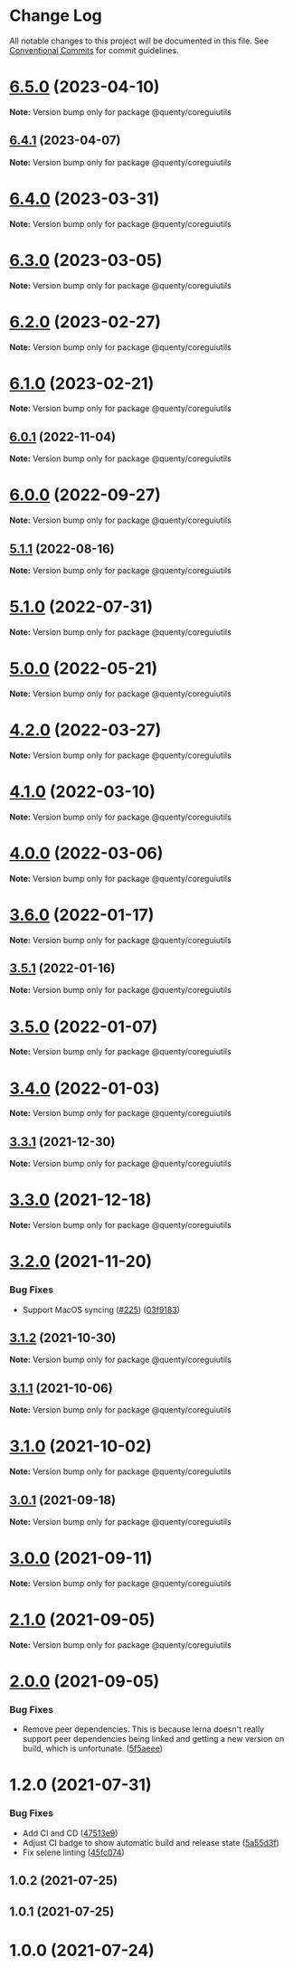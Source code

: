 # Change Log

All notable changes to this project will be documented in this file.
See [Conventional Commits](https://conventionalcommits.org) for commit guidelines.

# [6.5.0](https://github.com/Quenty/NevermoreEngine/compare/@quenty/coreguiutils@6.4.1...@quenty/coreguiutils@6.5.0) (2023-04-10)

**Note:** Version bump only for package @quenty/coreguiutils





## [6.4.1](https://github.com/Quenty/NevermoreEngine/compare/@quenty/coreguiutils@6.4.0...@quenty/coreguiutils@6.4.1) (2023-04-07)

**Note:** Version bump only for package @quenty/coreguiutils





# [6.4.0](https://github.com/Quenty/NevermoreEngine/compare/@quenty/coreguiutils@6.3.0...@quenty/coreguiutils@6.4.0) (2023-03-31)

**Note:** Version bump only for package @quenty/coreguiutils





# [6.3.0](https://github.com/Quenty/NevermoreEngine/compare/@quenty/coreguiutils@6.2.0...@quenty/coreguiutils@6.3.0) (2023-03-05)

**Note:** Version bump only for package @quenty/coreguiutils





# [6.2.0](https://github.com/Quenty/NevermoreEngine/compare/@quenty/coreguiutils@6.1.0...@quenty/coreguiutils@6.2.0) (2023-02-27)

**Note:** Version bump only for package @quenty/coreguiutils





# [6.1.0](https://github.com/Quenty/NevermoreEngine/compare/@quenty/coreguiutils@6.0.1...@quenty/coreguiutils@6.1.0) (2023-02-21)

**Note:** Version bump only for package @quenty/coreguiutils





## [6.0.1](https://github.com/Quenty/NevermoreEngine/compare/@quenty/coreguiutils@6.0.0...@quenty/coreguiutils@6.0.1) (2022-11-04)

**Note:** Version bump only for package @quenty/coreguiutils





# [6.0.0](https://github.com/Quenty/NevermoreEngine/compare/@quenty/coreguiutils@5.1.1...@quenty/coreguiutils@6.0.0) (2022-09-27)

**Note:** Version bump only for package @quenty/coreguiutils





## [5.1.1](https://github.com/Quenty/NevermoreEngine/compare/@quenty/coreguiutils@5.1.0...@quenty/coreguiutils@5.1.1) (2022-08-16)

**Note:** Version bump only for package @quenty/coreguiutils





# [5.1.0](https://github.com/Quenty/NevermoreEngine/compare/@quenty/coreguiutils@5.0.0...@quenty/coreguiutils@5.1.0) (2022-07-31)

**Note:** Version bump only for package @quenty/coreguiutils





# [5.0.0](https://github.com/Quenty/NevermoreEngine/compare/@quenty/coreguiutils@4.2.0...@quenty/coreguiutils@5.0.0) (2022-05-21)

**Note:** Version bump only for package @quenty/coreguiutils





# [4.2.0](https://github.com/Quenty/NevermoreEngine/compare/@quenty/coreguiutils@4.1.0...@quenty/coreguiutils@4.2.0) (2022-03-27)

**Note:** Version bump only for package @quenty/coreguiutils





# [4.1.0](https://github.com/Quenty/NevermoreEngine/compare/@quenty/coreguiutils@4.0.0...@quenty/coreguiutils@4.1.0) (2022-03-10)

**Note:** Version bump only for package @quenty/coreguiutils





# [4.0.0](https://github.com/Quenty/NevermoreEngine/compare/@quenty/coreguiutils@3.6.0...@quenty/coreguiutils@4.0.0) (2022-03-06)

**Note:** Version bump only for package @quenty/coreguiutils





# [3.6.0](https://github.com/Quenty/NevermoreEngine/compare/@quenty/coreguiutils@3.5.1...@quenty/coreguiutils@3.6.0) (2022-01-17)

**Note:** Version bump only for package @quenty/coreguiutils





## [3.5.1](https://github.com/Quenty/NevermoreEngine/compare/@quenty/coreguiutils@3.5.0...@quenty/coreguiutils@3.5.1) (2022-01-16)

**Note:** Version bump only for package @quenty/coreguiutils





# [3.5.0](https://github.com/Quenty/NevermoreEngine/compare/@quenty/coreguiutils@3.4.0...@quenty/coreguiutils@3.5.0) (2022-01-07)

**Note:** Version bump only for package @quenty/coreguiutils





# [3.4.0](https://github.com/Quenty/NevermoreEngine/compare/@quenty/coreguiutils@3.3.1...@quenty/coreguiutils@3.4.0) (2022-01-03)

**Note:** Version bump only for package @quenty/coreguiutils





## [3.3.1](https://github.com/Quenty/NevermoreEngine/compare/@quenty/coreguiutils@3.3.0...@quenty/coreguiutils@3.3.1) (2021-12-30)

**Note:** Version bump only for package @quenty/coreguiutils





# [3.3.0](https://github.com/Quenty/NevermoreEngine/compare/@quenty/coreguiutils@3.2.0...@quenty/coreguiutils@3.3.0) (2021-12-18)

**Note:** Version bump only for package @quenty/coreguiutils





# [3.2.0](https://github.com/Quenty/NevermoreEngine/compare/@quenty/coreguiutils@3.1.2...@quenty/coreguiutils@3.2.0) (2021-11-20)


### Bug Fixes

* Support MacOS syncing ([#225](https://github.com/Quenty/NevermoreEngine/issues/225)) ([03f9183](https://github.com/Quenty/NevermoreEngine/commit/03f918392c6a5bdd33f8a17c38de371d1e06c67a))





## [3.1.2](https://github.com/Quenty/NevermoreEngine/compare/@quenty/coreguiutils@3.1.1...@quenty/coreguiutils@3.1.2) (2021-10-30)

**Note:** Version bump only for package @quenty/coreguiutils





## [3.1.1](https://github.com/Quenty/NevermoreEngine/compare/@quenty/coreguiutils@3.1.0...@quenty/coreguiutils@3.1.1) (2021-10-06)

**Note:** Version bump only for package @quenty/coreguiutils





# [3.1.0](https://github.com/Quenty/NevermoreEngine/compare/@quenty/coreguiutils@3.0.1...@quenty/coreguiutils@3.1.0) (2021-10-02)

**Note:** Version bump only for package @quenty/coreguiutils





## [3.0.1](https://github.com/Quenty/NevermoreEngine/compare/@quenty/coreguiutils@3.0.0...@quenty/coreguiutils@3.0.1) (2021-09-18)

**Note:** Version bump only for package @quenty/coreguiutils





# [3.0.0](https://github.com/Quenty/NevermoreEngine/compare/@quenty/coreguiutils@2.1.0...@quenty/coreguiutils@3.0.0) (2021-09-11)

**Note:** Version bump only for package @quenty/coreguiutils





# [2.1.0](https://github.com/Quenty/NevermoreEngine/compare/@quenty/coreguiutils@2.0.0...@quenty/coreguiutils@2.1.0) (2021-09-05)

**Note:** Version bump only for package @quenty/coreguiutils





# [2.0.0](https://github.com/Quenty/NevermoreEngine/compare/@quenty/coreguiutils@1.2.0...@quenty/coreguiutils@2.0.0) (2021-09-05)


### Bug Fixes

* Remove peer dependencies. This is because lerna doesn't really support peer dependencies being linked and getting a new version on build, which is unfortunate. ([5f5aeee](https://github.com/Quenty/NevermoreEngine/commit/5f5aeeea8de9975435309e53679f0ef7064f9dd0))





# 1.2.0 (2021-07-31)


### Bug Fixes

* Add CI and CD ([47513e9](https://github.com/Quenty/NevermoreEngine/commit/47513e9b568162707534af132396dd8756947dd3))
* Adjust CI badge to show automatic build and release state ([5a55d3f](https://github.com/Quenty/NevermoreEngine/commit/5a55d3f19bf8d66a760d67da9b56ed47fab74656))
* Fix selene linting ([45fc074](https://github.com/Quenty/NevermoreEngine/commit/45fc07489ee59127ac6582689f19a0e87c1e5b5a))



## 1.0.2 (2021-07-25)



## 1.0.1 (2021-07-25)



# 1.0.0 (2021-07-24)
